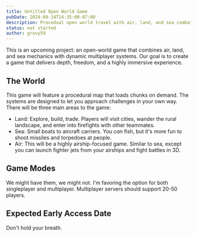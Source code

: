 ```yaml
---
title: Untitled Open World Game
pubDate: 2024-09-14T14:35:00-07:00
description: Procedual open world travel with air, land, and sea combat
status: not started
author: gravy59
---
```


This is an upcoming project: an open-world game that combines air, land, and sea
mechanics with dynamic multiplayer systems. Our goal is to create a game that
delivers depth, freedom, and a highly immersive experience.

## The World

This game will feature a procedural map that loads chunks on demand. The systems
are designed to let you approach challenges in your own way. There will be three
main areas to the game:

- Land: Explore, build, trade. Players will visit cities, wander the rural
  landscape, and enter into firefights with other teammates.
- Sea: Small boats to aircraft carriers. You _can_ fish, but it's more fun to
  shoot missiles and torpedoes at people.
- Air: This will be a highly airship-focused game. Similar to sea, except you
  can launch fighter jets from your airships and fight battles in 3D.

## Game Modes

We might have them, we might not. I'm favoring the option for both singleplayer
and multiplayer. Multiplayer servers should support 20-50 players.

## Expected Early Access Date

Don't hold your breath.
